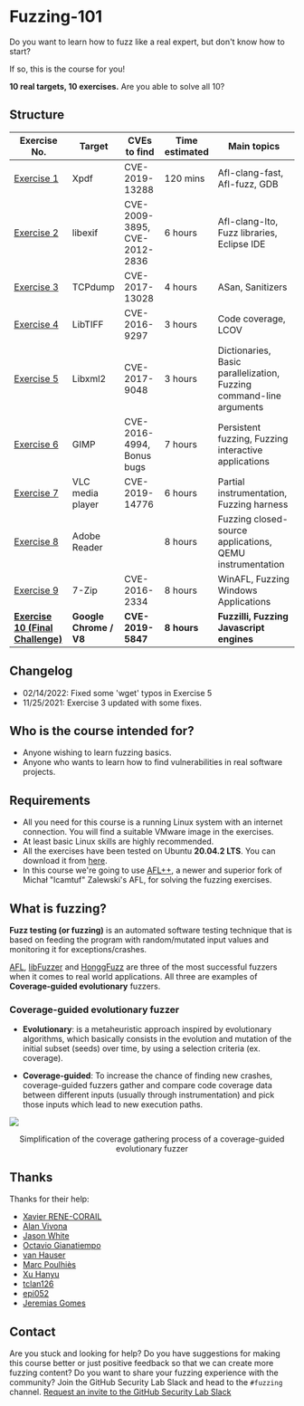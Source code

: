 # Fuzzing-101

Do you want to learn how to fuzz like a real expert, but don't know how to start?

If so, this is the course for you!

**10 real targets, 10 exercises.** Are you able to solve all 10?

## Structure

| Exercise No.  | Target | CVEs to find | Time estimated | Main topics |
| ------------- | ------------- | ------------- |  ------------- | ------------- |
| [Exercise 1](https://github.com/antonio-morales/Fuzzing101/tree/main/Exercise%201) | Xpdf  | CVE-2019-13288 | 120 mins | Afl-clang-fast, Afl-fuzz, GDB |
| [Exercise 2](https://github.com/antonio-morales/Fuzzing101/tree/main/Exercise%202)  | libexif  |  CVE-2009-3895, CVE-2012-2836 | 6 hours | Afl-clang-lto, Fuzz libraries, Eclipse IDE|
| [Exercise 3](https://github.com/antonio-morales/Fuzzing101/tree/main/Exercise%203)  | TCPdump  | CVE-2017-13028 | 4 hours | ASan, Sanitizers |
| [Exercise 4](https://github.com/antonio-morales/Fuzzing101/tree/main/Exercise%204)  | LibTIFF  | CVE-2016-9297 | 3 hours | Code coverage, LCOV |
| [Exercise 5](https://github.com/antonio-morales/Fuzzing101/tree/main/Exercise%205)  | Libxml2  | CVE-2017-9048 | 3 hours | Dictionaries, Basic parallelization, Fuzzing command-line arguments  |
| [Exercise 6](https://github.com/antonio-morales/Fuzzing101/tree/main/Exercise%206)  | GIMP  | CVE-2016-4994, Bonus bugs | 7 hours | Persistent fuzzing, Fuzzing interactive applications|
| [Exercise 7](https://github.com/antonio-morales/Fuzzing101/tree/main/Exercise%207)  | VLC media player | CVE-2019-14776 | 6 hours | Partial instrumentation, Fuzzing harness |
| [Exercise 8](https://github.com/antonio-morales/Fuzzing101/tree/main/Exercise%208)  | Adobe Reader  | | 8 hours | Fuzzing closed-source applications, QEMU instrumentation|
| [Exercise 9](https://github.com/antonio-morales/Fuzzing101/tree/main/Exercise%209)  | 7-Zip  | CVE-2016-2334 | 8 hours | WinAFL, Fuzzing Windows Applications|
| [**Exercise 10 (Final Challenge)**](https://github.com/antonio-morales/Fuzzing101/tree/main/Exercise%2010)  | **Google Chrome / V8**  | **CVE-2019-5847** | **8 hours** | **Fuzzilli, Fuzzing Javascript engines** |

## Changelog

- 02/14/2022: Fixed some 'wget' typos in Exercise 5
- 11/25/2021: Exercise 3 updated with some fixes.


## Who is the course intended for?
- Anyone wishing to learn fuzzing basics.
- Anyone who wants to learn how to find vulnerabilities in real software projects.

## Requirements
- All you need for this course is a running Linux system with an internet connection. You will find a suitable VMware image in the exercises.
- At least basic Linux skills are highly recommended.
- All the exercises have been tested on Ubuntu **20.04.2 LTS**. You can download it from [here](https://ubuntu.com/download/desktop/thank-you?version=20.04.2.0&architecture=amd64).
- In this course we're going to use [AFL++](https://github.com/AFLplusplus/AFLplusplus), a newer and superior fork of Michał "lcamtuf" Zalewski's AFL, for solving the fuzzing exercises.

## What is fuzzing?

**Fuzz testing (or fuzzing)** is an automated software testing technique that is based on feeding the program with random/mutated input values and monitoring it for exceptions/crashes.

[AFL](https://github.com/google/AFL), [libFuzzer](https://llvm.org/docs/LibFuzzer.html) and [HonggFuzz](https://github.com/google/honggfuzz) are three of the most successful fuzzers when it comes to real world applications. All three are examples of **Coverage-guided evolutionary** fuzzers.

###  Coverage-guided evolutionary fuzzer

- **Evolutionary**: is a metaheuristic approach inspired by evolutionary algorithms, which basically consists in the evolution and mutation of the initial subset (seeds) over time, by using a selection criteria (ex. coverage).

- **Coverage-guided**: To increase the chance of finding new crashes, coverage-guided fuzzers gather and compare code coverage data between different inputs (usually through instrumentation) and pick those inputs which lead to new execution paths.


<img src="./Diagram.png">

<p align="center">
  Simplification of the coverage gathering process of a coverage-guided evolutionary fuzzer
</p>

## Thanks

Thanks for their help:
- [Xavier RENE-CORAIL](https://github.com/xcorail)
- [Alan Vivona](https://github.com/alanvivona)
- [Jason White](https://github.com/misfir3)
- [Octavio Gianatiempo](https://github.com/ogianatiempo)
- [van Hauser](https://github.com/vanhauser-thc)
- [Marc Poulhiès](https://github.com/dkm)
- [Xu Hanyu](https://github.com/Mundi-Xu)
- [tclan126](https://github.com/tclan126)
- [epi052](https://github.com/epi052)
- [Jeremias Gomes](https://github.com/j3r3mias)

## Contact

Are you stuck and looking for help? Do you have suggestions for making this course better or just positive feedback so that we can create more fuzzing content?
Do you want to share your fuzzing experience with the community?
Join the GitHub Security Lab Slack and head to the `#fuzzing` channel. [Request an invite to the GitHub Security Lab Slack](mailto:securitylab-social@github.com?subject=Request%20an%20invite%20to%20the%20GitHub%20Security%20Lab%20Slack)

